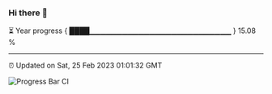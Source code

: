 ### Hi there 👋

⏳ Year progress { ████▁▁▁▁▁▁▁▁▁▁▁▁▁▁▁▁▁▁▁▁▁▁▁▁▁▁ } 15.08 %

---

⏰ Updated on Sat, 25 Feb 2023 01:01:32 GMT

![Progress Bar CI](https://github.com/liununu/liununu/workflows/Progress%20Bar%20CI/badge.svg)
